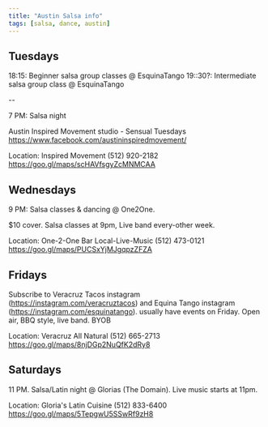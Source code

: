 ```yaml
---
title: "Austin Salsa info"
tags: [salsa, dance, austin]
---
```




## Tuesdays

18:15: Beginner salsa group classes @ EsquinaTango
19::30?: Intermediate salsa group class @ EsquinaTango


--

7 PM: Salsa night

Austin Inspired Movement studio - Sensual Tuesdays
https://www.facebook.com/austininspiredmovement/

Location:
Inspired Movement
(512) 920-2182
https://goo.gl/maps/scHAVfsgyZcMNMCAA


## Wednesdays 

9 PM: Salsa classes & dancing @ One2One.

$10 cover. Salsa classes at 9pm, Live band every-other week.

Location:
One-2-One Bar Local-Live-Music
(512) 473-0121
https://goo.gl/maps/PUCSxYjMJgqpzZFZA

## Fridays

Subscribe to Veracruz Tacos instagram (https://instagram.com/veracruztacos) and Equina Tango instagram (https://instagram.com/esquinatango). usually have events on Friday. Open air, BBQ style, live band. BYOB

Location:
Veracruz All Natural
(512) 665-2713
https://goo.gl/maps/8njDGp2NuQfK2dRy8

## Saturdays

11 PM. Salsa/Latin night @ Glorias (The Domain). Live music starts at 11pm.

Location:
Gloria's Latin Cuisine
(512) 833-6400
https://goo.gl/maps/5TepgwU5SSwRf9zH8


